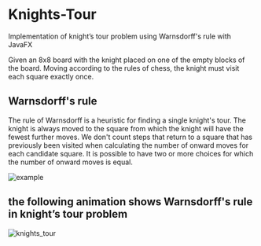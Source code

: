 # Knights-Tour
Implementation of knight’s tour problem using Warnsdorff's rule with JavaFX

Given an 8x8 board with the knight placed on one of the empty blocks of the board. Moving according to the rules of chess, the knight must visit each square exactly once.

## Warnsdorff's rule
The rule of Warnsdorff is a heuristic for finding a single knight's tour. The knight is always moved to the square from which the knight will have the fewest further moves. We don't count steps that return to a square that has previously been visited when calculating the number of onward moves for each candidate square. It is possible to have two or more choices for which the number of onward moves is equal.

![example](https://user-images.githubusercontent.com/85555218/127534752-3b88960a-8eb3-4c92-a773-0787a0c35928.png)

## the following animation shows Warnsdorff's rule in knight’s tour problem
![knights_tour](https://user-images.githubusercontent.com/85555218/127538553-5de3f56c-72cb-4f5b-bcf6-8ef2d46d5f53.gif)
